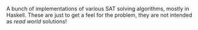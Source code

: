 A bunch of implementations of various SAT solving algorithms, mostly in Haskell. These are just to
get a feel for the problem, they are not intended as *read world* solutions!
